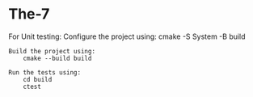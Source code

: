 # The-7
For Unit testing:
    Configure the project using:
        cmake -S System -B build

    Build the project using:
        cmake --build build

    Run the tests using:
        cd build
        ctest

